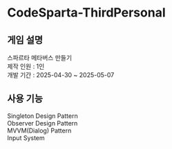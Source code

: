 # CodeSparta-ThirdPersonal

## 게임 설명
스파르타 메타버스 만들기 <br>
제작 인원 : 1인 <br>
개발 기간 : 2025-04-30 ~ 2025-05-07 <br>

## 사용 기능
Singleton Design Pattern <br>
Observer Design Pattern <br>
MVVM(Dialog) Pattern <br>
Input System <br>
